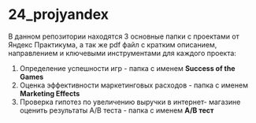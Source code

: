 # 24_projyandex
В данном репозитории находятся 3 основные папки с проектами от Яндекс Практикума, а так же pdf файл с кратким описанием, направлением и ключевыми инструментами для каждого проекта: 
1. Определение успешности игр - папка с именем **Success of the Games**
2. Оценка эффективности маркетинговых расходов - папка с именем **Marketing Effects**
3. Проверка гипотез по увеличению выручки в интернет- магазине оценить результаты A/В теста - папка с именем **A/B тест**
